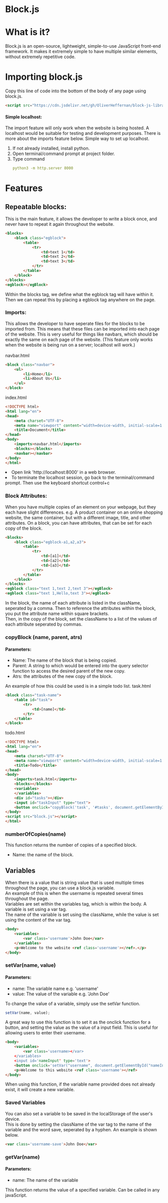 # Block.js
# What is it?
Block.js is an open-source, lightweight, simple-to-use JavaScript front-end framework. It makes it extremely simple to have multiple similar elements, without extremely repetitive code.

# Importing block.js
Copy this line of code into the bottom of the body of any page using block.js.

```html
<script src="https://cdn.jsdelivr.net/gh/OliverHeffernan/block-js-library@latest/block.js"></script>
```
#### Simple localhost:
The import feature will only work when the website is being hosted. A localhost would be suitable for testing and development purposes. There is more about the imports feature below.
Simple way to set up localhost.
<ol>
    <li>If not already installed, install python.</li>
    <li>Open terminal/command prompt at project folder.</li>
    <li>
        Type command
        
```yaml
python3 -m http.server 8000
```
</li>
</ol>

# Features
## Repeatable blocks: 
This is the main feature, it allows the developer to write a block once, and never have to repeat it again throughout the website.

```html
<blocks>
    <block class="egblock">
        <table>
            <tr>
                <td>text 1</td>
                <td>text 2</td>
                <td>text 3</td>
            </tr>
        </table>
    </block>
</blocks>
<egblock></egBlock>
```

Within the blocks tag, we define what the egblock tag will have within it. Then we can repeat this by placing a egblock tag anywhere on the page.
### Imports:
This allows the developer to have seperate files for the blocks to be imported from. This means that these files can be imported into each page of the website. This is very useful for things like navbars, which should be exactly the same on each page of the website. (This feature only works when the website is being run on a server; localhost will work.)<br><br>
navbar.html

```html
<block class="navbar">
    <ul>
        <li>Home</li>
        <li>About Us</li>
    </ul>
</block>
```

index.html

```html
<!DOCTYPE html>
<html lang="en">
<head>
    <meta charset="UTF-8">
    <meta name="viewport" content="width=device-width, initial-scale=1.0">
    <title>Document</title>
</head>
<body>
    <imports>navbar.html</imports>
    <blocks></blocks>
    <navbar></navbar>
</body>
</html>
```
        
</li>
    <li>Open link 'http://localhost:8000' in a web browser.</li>
    <li>To terminate the localhost session, go back to the terminal/command prompt. Then use the keyboard shortcut control+c</li>
</ol>

### Block Attributes:
When you have multiple copies of an element on your webpage, but they each have slight differences. e.g. A product container on an online shopping website, the same container, but with a different image, title, and other attributes. On a block, you can have attributes, that can be set for each copy of the block.

```html
<blocks>
    <block class="egblock-a1,a2,a3">
        <table>
            <tr>
                <td>[a1]</td>
                <td>[a2]</td>
                <td>[a3]</td>
            </tr>
        </table>
    </block>
</blocks>
<egblock class="text 1,text 2,text 3"></egBlock>
<egblock class="text 1,Hello,text 3"></egBlock>
```

In the block, the name of each attribute is listed in the className, seperated by a comma. Then to reference the attributes within the block, you put the attribute name within square brackets. <br>
Then, in the copy of the block, set the className to a list of the values of each attribute seperated by commas.

### copyBlock (name, parent, atrs)
#### Parameters:
<ul>
    <li>Name: The name of the block that is being copied.</li>
    <li>Parent: A string to which would be entered into the query selector function to access the desired parent of the new copy.</li>
    <li>Atrs: the attributes of the new copy of the block.</li>
</ul>

An example of how this could be used is in a simple todo list.
task.html

```html
<block class="task-name">
    <table id="task">
        <tr>
            <td>[name]</td>
        </tr>
    </table>
</block>
```

todo.html

```html
<!DOCTYPE html>
<html lang="en">
<head>
    <meta charset="UTF-8">
    <meta name="viewport" content="width=device-width, initial-scale=1.0">
    <title>Todo</title>
</head>
<body>
    <imports>task.html</imports>
    <blocks></blocks>
    <variables>
    </variables>
    <div id="tasks"></div>
    <input id="taskInput" type="text">
    <button onclick="copyBlock('task', '#tasks', document.getElementById('taskInput').value)">Add</button>
</body>
<script src="block.js"></script>
</html>
```

### numberOfCopies(name)
This function returns the number of copies of a specified block.
<ul>
    <li>Name: the name of the block.</li>
</ul>

## Variables
When there is a value that is string value that is used multiple times throughout the page, you can use a block.js variable.
<br>
An example of this is when the username is repeated several times throughout the page.
<br>
Variables are set within the variables tag, which is within the body. A variable is set using a var tag.
<br>
The name of the variable is set using the className, while the value is set using the content of the var tag.

```html
<body>
    <variables>
        <var class='username'>John Doe</var>
    </variables>
    <p>Welcome to the website <ref class='username'></ref>.</p>
</body>
```

### setVar(name, value)
#### Parameters:
<ul>
    <li>name: The variable name e.g. 'username'</li>
    <li>value: The value of the variable e.g. 'John Doe'</li>
</ul>
To change the value of a variable, simply use the setVar function.

```javascript
setVar(name, value);
```

A great way to use this function is to set it as the onclick function for a button, and setting the value as the value of a input field. This is useful for allowing users to enter their username.

```html
<body>
    <variables>
        <var class='username></var>
    </variables>
    <input id='nameInput' type='text'>
    <button onclick='setVar("username", document.getElementById("nameInput").value)'>Submit</button>
    <p>Welcome to this website <ref class='username'></ref>
</body>
```

When using this function, if the variable name provided does not already exist, it will create a new variable.
            
### Saved Variables
You can also set a variable to be saved in the localStorage of the user's device.
<br>
This is done by setting the className of the var tag to the name of the variable and the word save, seperated by a hyphen. An example is shown below.

```html
<var class='username-save'>John Doe</var>
```

### getVar(name)
#### Parameters:
<ul>
    <li>name: The name of the variable</li>
</ul>
This function returns the value of a specified variable. Can be called in any javaScript.
